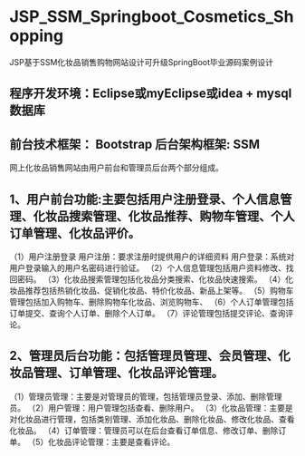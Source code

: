 # JSP_SSM_Springboot_Cosmetics_Shopping
JSP基于SSM化妆品销售购物网站设计可升级SpringBoot毕业源码案例设计

## 程序开发环境：Eclipse或myEclipse或idea + mysql数据库
## 前台技术框架： Bootstrap  后台架构框架: SSM

网上化妆品销售网站由用户前台和管理员后台两个部分组成。
## 1、用户前台功能:主要包括用户注册登录、个人信息管理、化妆品搜索管理、化妆品推荐、购物车管理、个人订单管理、化妆品评价。
（1）用户注册登录
用户注册：要求注册时提供用户的详细资料
用户登录：系统对用户登录输入的用户名密码进行验证。
（2）个人信息管理包括用户资料修改、找回密码。
（3）化妆品搜索管理包括化妆品分类搜索、化妆品快速搜索。
（4）化妆品推荐包括热销化妆品、促销化妆品、特价化妆品、新品上架等。
（5）购物车管理包括加入购物车、删除购物车化妆品、浏览购物车、
（6）个人订单管理包括订单提交、查询个人订单、删除个人订单。
（7）评论管理包括提交评论、查询评论。
## 2、管理员后台功能：包括管理员管理、会员管理、化妆品管理、订单管理、化妆品评论管理。
（1）管理员管理：主要是对管理员的管理，包括管理员登录、添加、删除管理员。
    （2）用户管理：用户管理包括查看、删除用户。
（3）化妆品管理：主要是对化妆品进行管理，包括类别管理、添加化妆品、删除化妆品、修改化妆品、查看化妆品。
（4）订单管理：管理员可以在后台查看订单信息、修改订单、删除订单。
（5）化妆品评论管理：主要是查看评论。
